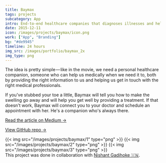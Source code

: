 ```yaml
---
title: Baymax
tags: projects
subcategory: App
intro: End-to-end healthcare companies that diagnoses illnesses and helps your recover, along with scheduling and appointments.
date: 2015-12-11
icon: /images/projects/baymax/icon.png
work: ["App", "Branding"]
bg: "#de9945"
timeline: 24 hours
img_src: /images/portfolio/baymax_2x
img_type: png
---
```


The idea is pretty simple — like in the movie, we need a personal healthcare companion, someone who can help us medically when we need it to, both by providing the right information to us and helping us get in touch with the right medical professionals.

If you've stubbed your toe a little, Baymax will tell you how to make the swelling go away and will help you get well by providing a treatment. If that doesn't work, Baymax will connect you to your doctor and schedule an appointment with her. He's a companion who's always there.

[Read the article on Medium &rarr;](https://medium.com/@anandchowdhary/a-personal-healthcare-companion-who-lives-in-your-phone-1e946bd8553b)

[View GitHub repo &rarr;](https://github.com/AnandChowdhary/baymax)

<div class="three-images">
	{{< img src="/images/projects/baymax/1" type="png" >}}
	{{< img src="/images/projects/baymax/2" type="png" >}}
	{{< img src="/images/projects/baymax/3" type="png" >}}
</div>

<footer>This project was done in collaboration with <a href="https://nishantgadihoke.com">Nishant Gadihoke 🇮🇳</a>.</footer>